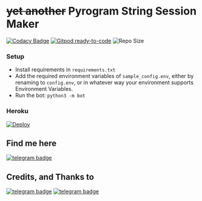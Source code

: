 # ~~yet another~~ Pyrogram String Session Maker

[![Codacy Badge](https://app.codacy.com/project/badge/Grade/01a4ef83e3a64a92b24d855aaed05c3a)](https://www.codacy.com/gh/SpEcHIDe/SessionMakerBot/dashboard?utm_source=github.com&amp;utm_medium=referral&amp;utm_content=SpEcHIDe/SessionMakerBot&amp;utm_campaign=Badge_Grade) [![Gitpod ready-to-code](https://img.shields.io/badge/Gitpod-ready--to--code-blue?logo=gitpod)](https://gitpod.io/#https://github.com/SpEcHIDe/SessionMakerBot) ![Repo Size](https://img.shields.io/github/repo-size/SpEcHIDe/SessionMakerBot)


### Setup
-  Install requirements in `requirements.txt`
-  Add the required environment variables of `sample_config.env`, either by renaming to `config.env`, or in whatever way your environment supports Environment Variables.
-  Run the bot: `python3 -m bot`


### Heroku

[![Deploy](https://www.herokucdn.com/deploy/button.svg)](https://heroku.com/deploy)


## Find me here

[![telegram badge](https://img.shields.io/badge/SARAVANAKRISH-30302f?style=flat&logo=telegram)](https://t.me/SARAVANAKRISH)

## Credits, and Thanks to

[![telegram badge](https://img.shields.io/badge/SpEcHIDe-30302f?style=flat&logo=telegram)](https://t.me/SpEcHIDe)
[![telegram badge](https://img.shields.io/badge/IMVETRI-30302f?style=flat&logo=telegram)](https://t.me/IMVETRI)

